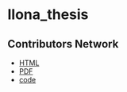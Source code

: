 # Ilona_thesis


## Contributors Network
- [HTML](https://bschilder.github.io/Ilona_thesis/figures/contributors_network.html)
- [PDF](https://bschilder.github.io/Ilona_thesis/figures/contributors_network.pdf)
- [code](https://bschilder.github.io/Ilona_thesis/code/networks.html)